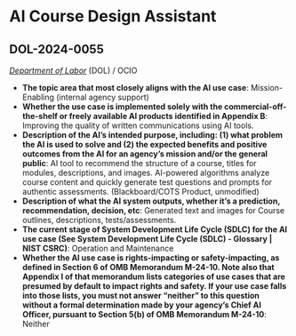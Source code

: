 # AI Course Design Assistant
## DOL-2024-0055
_[Department of Labor](<../3_agency/Department of Labor.md>)_ (DOL) / OCIO


+ **The topic area that most closely aligns with the AI use case**: Mission-Enabling (internal agency support)
+ **Whether the use case is implemented solely with the commercial-off-the-shelf or freely available AI products identified in Appendix B**: Improving the quality of written communications using AI tools.
+ **Description of the AI’s intended purpose, including: (1) what problem the AI is used to solve and (2) the expected benefits and positive outcomes from the AI for an agency’s mission and/or the general public**: AI tool to recommend the structure of a course, titles for modules, descriptions, and images. AI-powered algorithms analyze course content and quickly generate test questions and prompts for authentic assessments. (Blackboard/COTS Product, unmodified)
+ **Description of what the AI system outputs, whether it’s a prediction, recommendation, decision, etc**: Generated text and images for Course outlines, descriptions, tests/assessments.
+ **The current stage of System Development Life Cycle (SDLC) for the AI use case (See System Development Life Cycle (SDLC) - Glossary | NIST CSRC)**: Operation and Maintenance
+ **Whether the AI use case is rights-impacting or safety-impacting, as defined in Section 6 of OMB Memorandum M-24-10. Note also that Appendix I of that memorandum lists categories of use cases that are presumed by default to impact rights and safety. If your use case falls into those lists, you must not answer “neither” to this question without a formal determination made by your agency’s Chief AI Officer, pursuant to Section 5(b) of OMB Memorandum M-24-10**: Neither